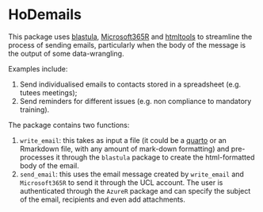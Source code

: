 # HoDemails

This package uses [blastula](https://github.com/rstudio/blastula), [Microsoft365R](https://github.com/Azure/Microsoft365R) and [htmltools](https://cran.r-project.org/web/packages/htmltools/index.html) to streamline the process of sending emails, particularly when the body of the message is the output of some data-wrangling.

Examples include:
1. Send individualised emails to contacts stored in a spreadsheet (e.g. tutees meetings);
2. Send reminders for different issues (e.g. non compliance to mandatory training).

The package contains two functions:
1. `write_email`: this takes as input a file (it could be a [quarto](https://quarto.org) or an Rmarkdown file, with any amount of mark-down formatting) and pre-processes it through the `blastula` package to create the html-formatted body of the email. 
2. `send_email`: this uses the email message created by `write_email` and `Microsoft365R` to send it through the UCL account. The user is authenticated through the `AzureR` package and can specify the subject of the email, recipients and even add attachments.

